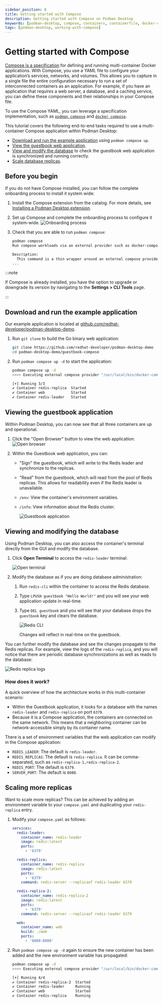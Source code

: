 ```yaml
---
sidebar_position: 8
title: Getting started with Compose
description: Getting started with Compose on Podman Desktop
keywords: [podman-desktop, compose, containers, containerfile, docker-compose, dockerfile, multi-container]
tags: [podman-desktop, working-with-compose]
---
```


# Getting started with Compose

[Compose is a specification](https://www.compose-spec.io/) for defining and running multi-container Docker applications. With Compose, you use a YAML file to configure your application’s services, networks, and volumes. This allows you to capture in a single file the entire configuration necessary to run a set of interconnected containers as an application. For example, if you have an application that requires a web server, a database, and a caching service, you can define these components and their relationships in your Compose file.

To use the Compose YAML, you can leverage a specification implementation, such as [`podman compose`](https://docs.podman.io/en/latest/markdown/podman-compose.1.html) and [`docker compose`](https://github.com/docker/compose).

This tutorial covers the following end-to-end tasks required to use a multi-container Compose application within Podman Desktop:

- [Download and run the example application](/tutorial/getting-started-with-compose#download-and-run-the-example-application) using `podman compose up`.
- [View the guestbook web application](/tutorial/getting-started-with-compose#viewing-the-guestbook-application).
- [View and modify the database](/tutorial/getting-started-with-compose#viewing-and-modifying-the-database) to check the guestbook web application is synchronized and running correctly.
- [Scale database replicas](/tutorial/getting-started-with-compose#scaling-more-replicas).

## Before you begin

If you do not have Compose installed, you can follow the complete onboarding process to install it system wide:

1. Install the Compose extension from the catalog. For more details, see [Installing a Podman Desktop extension](https://podman-desktop.io/docs/extensions/install).
1. Set up Compose and complete the onboarding process to configure it system-wide.
   ![Onboarding process](img/onboarding.png)
1. Check that you are able to run `podman compose`:

   ```sh
   podman compose
   Run compose workloads via an external provider such as docker-compose or podman-compose

   Description:
     This command is a thin wrapper around an external compose provider such as docker-compose or podman-compose.  This means that podman compose is executing another tool that implements the compose functionality but sets up the environment in a way to let the compose provider communicate transparently with the local Podman socket.  The specified options as well the command and argument are passed directly to the compose provider.
   ...
   ```

:::note

If Compose is already installed, you have the option to upgrade or downgrade its version by navigating to the **Settings > CLI Tools** page.

:::

## Download and run the example application

Our example application is located at [github.com/redhat-developer/podman-desktop-demo](https://github.com/redhat-developer/podman-desktop-demo).

1. Run `git clone` to build the Go binary web application:

   ```sh
   git clone https://github.com/redhat-developer/podman-desktop-demo
   cd podman-desktop-demo/guestbook-compose
   ```

1. Run `podman compose up -d` to start the application:

   ```sh
   podman compose up -d
   >>>> Executing external compose provider "/usr/local/bin/docker-compose". Please refer to the documentation for details. <<<<

   [+] Running 3/3
   ✔ Container redis-replica  Started                                                                        0.0s
   ✔ Container web            Started                                                                        0.0s
   ✔ Container redis-leader   Started                                                                        0.0s
   ```

## Viewing the guestbook application

Within Podman Desktop, you can now see that all three containers are up and operational.

1. Click the "Open Browser" button to view the web application:
   ![Open browser](img/openbrowser.png)

1. Within the Guestbook web application, you can:

   - "Sign" the guestbook, which will write to the Redis leader and synchronize to the replicas.
   - "Read" from the guestbook, which will read from the pool of Redis replicas. This allows for readability even if the Redis leader is unavailable.
   - `/env`: View the container's environment variables.
   - `/info`: View information about the Redis cluster.

     ![Guestbook application](img/helloworld.png)

## Viewing and modifying the database

Using Podman Desktop, you can also access the container's terminal directly from the GUI and modify the database.

1. Click **Open Terminal** to access the `redis-leader` terminal:

   ![Open terminal](img/openterminal.png)

1. Modify the database as if you are doing database administration:

   1. Run `redis-cli` within the container to access the Redis database.
   2. Type `LPUSH guestbook "Hello World!"` and you will see your web application update in real-time.
   3. Type `DEL guestbook` and you will see that your database drops the `guestbook` key and clears the database.

      ![Redis CLI](img/redis-cli.png)

      Changes will reflect in real-time on the guestbook.

You can further modify the database and see the changes propagate to the Redis replicas. For example, view the logs of the `redis-replica`, and you will notice that there are periodic database synchronizations as well as reads to the database:

![Redis replica logs](img/redisreplica.png)

### How does it work?

A quick overview of how the architecture works in this multi-container scenario:

- Within the Guestbook application, it looks for a database with the names `redis-leader` and `redis-replica` on port `6379`.
- Because it is a Compose application, the containers are connected on the same network. This means that a neighboring container can be network-accessible simply by its container name.

There is a set of environment variables that the web application can modify in the Compose application:

- `REDIS_LEADER`: The default is `redis-leader`.
- `REDIS_REPLICAS`: The default is `redis-replica`. It can be comma-separated, such as `redis-replica-1,redis-replica-2`.
- `REDIS_PORT`: The default is `6379`.
- `SERVER_PORT`: The default is `8080`.

## Scaling more replicas

Want to scale more replicas? This can be achieved by adding an environment variable to your `compose.yaml` and duplicating your `redis-replica` entry.

1. Modify your `compose.yaml` as follows:

   ```yaml
   services:
     redis-leader:
       container_name: redis-leader
       image: redis:latest
       ports:
         - '6379'

     redis-replica:
       container_name: redis-replica
       image: redis:latest
       ports:
         - '6379'
       command: redis-server --replicaof redis-leader 6379

     redis-replica-2:
       container_name: redis-replica-2
       image: redis:latest
       ports:
         - '6379'
       command: redis-server --replicaof redis-leader 6379

     web:
       container_name: web
       build: ./web
       ports:
         - '8080:8080'
   ```

1. Run `podman compose up -d` again to ensure the new container has been added and the new environment variable has propagated:

   ```sh
   podman compose up -d
   >>>> Executing external compose provider "/usr/local/bin/docker-compose". Please refer to the documentation for details. <<<<

   [+] Running 4/4
   ✔ Container redis-replica-2  Started                                                                      0.0s
   ✔ Container redis-leader     Running                                                                      0.0s
   ✔ Container web              Started                                                                      0.0s
   ✔ Container redis-replica    Running                                                                      0.0s
   ```
